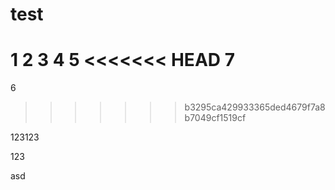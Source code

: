 # test
1
2
3
4
5
<<<<<<< HEAD
7
=======
6
>>>>>>> b3295ca429933365ded4679f7a8b7049cf1519cf

123123

123

asd 
